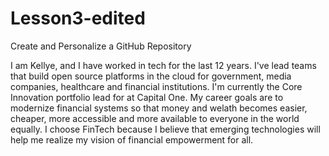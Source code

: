 # Lesson3-edited  

Create and Personalize a GitHub Repository

I am Kellye, and I have worked in tech for the last 12 years. I've lead teams that build open source platforms in the cloud for government, media companies, healthcare and financial institutions. I'm currently the Core Innovation portfolio lead for at Capital One. My career goals are to modernize financial systems so that money and welath becomes easier, cheaper, more accessible and more available to everyone in the world equally. I choose FinTech because I believe that emerging technologies will help me realize my vision of financial empowerment for all. 
